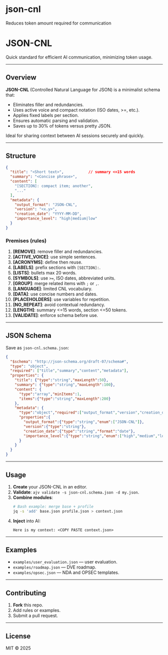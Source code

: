# json-cnl
Reduces token amount required for communication

# JSON-CNL
Quick standard for efficient AI communication, minimizing token usage.

---

## Overview
**JSON-CNL** (Controlled Natural Language for JSON) is a minimalist schema that:

- Eliminates filler and redundancies.
- Uses active voice and compact notation (ISO dates, >=, etc.).
- Applies fixed labels per section.
- Ensures automatic parsing and validation.
- Saves up to 30% of tokens versus pretty JSON.

Ideal for sharing context between AI sessions securely and quickly.

---

## Structure
```json
{
  "title": "<Short text>",           // summary <=15 words
  "summary": "<Concise phrase>",        
  "content": [                       
    "[SECTION]: compact item; another",
    "..."
  ],
  "metadata": {                      
    "output_format": "JSON-CNL",
    "version": "<x.y>",
    "creation_date": "YYYY-MM-DD",
    "importance_level": "high|medium|low"
  }
}
```

### Premises (rules)
1. **[REMOVE]**: remove filler and redundancies.
2. **[ACTIVE_VOICE]**: use simple sentences.
3. **[ACRONYMS]**: define then reuse.
4. **[LABELS]**: prefix sections with `[SECTION]:`.
5. **[LISTS]**: bullets max 20 words.
6. **[SYMBOLS]**: use `>=`, ISO dates, abbreviated units.
7. **[GROUP]**: merge related items with `;` or `,`.
8. **[LANGUAGE]**: limited CNL vocabulary.
9. **[DATA]**: use concise numbers and dates.
10. **[PLACEHOLDERS]**: use variables for repetition.
11. **[NO_REPEAT]**: avoid contextual redundancy.
12. **[LENGTH]**: summary <=15 words, section <=50 tokens.
13. **[VALIDATE]**: enforce schema before use.

---

## JSON Schema
Save as `json-cnl.schema.json`:

```json
{
  "$schema": "http://json-schema.org/draft-07/schema#",
  "type": "object",
  "required": ["title","summary","content","metadata"],
  "properties": {
    "title": {"type":"string","maxLength":50},
    "summary": {"type":"string","maxLength":100},
    "content": {
      "type":"array","minItems":1,
      "items":{"type":"string","maxLength":200}
    },
    "metadata": {
      "type":"object","required":["output_format","version","creation_date","importance_level"],
      "properties":{
        "output_format":{"type":"string","enum":["JSON-CNL"]},
        "version":{"type":"string"},
        "creation_date":{"type":"string","format":"date"},
        "importance_level":{"type":"string","enum":["high","medium","low"]}
      }
    }
  }
}
```

---

## Usage
1. **Create** your JSON-CNL in an editor.
2. **Validate**: `ajv validate -s json-cnl.schema.json -d my.json`.
3. **Combine modules**:
   ```bash
   # Bash example: merge base + profile
   jq -s 'add' base.json profile.json > context.json
   ```
4. **Inject** into AI:
   ```
   Here is my context: <COPY PASTE context.json>
   ```

---

## Examples
- `examples/user_evaluation.json` — user evaluation.
- `examples/roadmap.json` — DVE roadmap.
- `examples/opsec.json` — NDA and OPSEC templates.

---

## Contributing
1. **Fork** this repo.
2. Add rules or examples.
3. Submit a pull request.

---

## License
MIT © 2025

